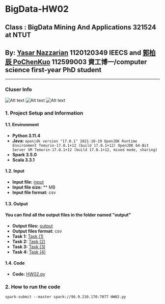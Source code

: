# BigData-HW02
## Class : BigData Mining And Applications 321524 at NTUT
## By: [Yasar Nazzarian](https://github.com/Yasar2019) 1120120349 IEECS and [郭柏辰 PoChenKuo](https://github.com/PoChenKuo) 112599003 資工博一/computer science first-year PhD student
----------------------------------------------------------------------------------------------
### **Cluser Info**
![Alt text](image.png)
![Alt text](image-1.png)
![Alt text](image-2.png)
### 1. Project Setup and Information
#### 1.1. Environment
* **Python 3.11.4**
* **Java:**
``openjdk version "17.0.1" 2021-10-19
OpenJDK Runtime Environment Temurin-17.0.1+12 (build 17.0.1+12)
OpenJDK 64-Bit Server VM Temurin-17.0.1+12 (build 17.0.1+12, mixed mode, sharing)``
* **Spark 3.5.0**
* **Scala 3.3.1**

#### 1.2. Input

* **Input file:** [input](Data/)
* **Input file size:** ** MB
* **Input file format:** csv

#### 1.3. Output
#### You can find all the output files in the folder named "output"
* **Output files:** [output](output)
* **Output files format:** csv
* **Task 1:** [Task (1)](output/task1)
* **Task 2:** [Task (2)](output/task2)
* **Task 3:** [Task (3)](output/task3)
* **Task 4:** [Task (4)](output/task4)

#### 1.4. Code
* **Code:** [HW02.py](HW02.py)

### 2. How to run the code
```spark-submit --master spark://96.9.210.170:7077 HW02.py```
